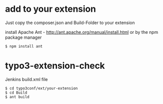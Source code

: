 # add to your extension
Just copy the composer.json and Build-Folder to your extension

install Apache Ant - http://ant.apache.org/manual/install.html
or by the npm package manager

```
$ npm install ant
```

# typo3-extension-check
Jenkins build.xml file

```
$ cd typo3conf/ext/your-extension
$ cd Build
$ ant build
```